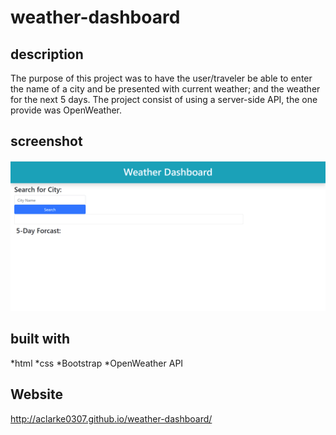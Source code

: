 # weather-dashboard
## description
The purpose of this project was to have the user/traveler be able to enter the name of a city and be presented with current weather; and the weather for the next 5 days. The project consist of using a server-side API, the one provide was OpenWeather.


## screenshot
![screenshot](assets/images/Screenshot1.png)
## built with
*html
*css
*Bootstrap
*OpenWeather API

## Website
http://aclarke0307.github.io/weather-dashboard/